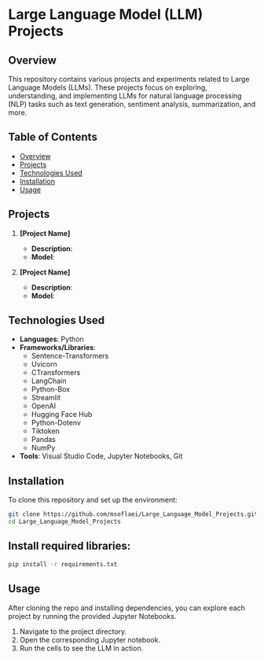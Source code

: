 # Large Language Model (LLM) Projects

## Overview
This repository contains various projects and experiments related to Large Language Models (LLMs). These projects focus on exploring, understanding, and implementing LLMs for natural language processing (NLP) tasks such as text generation, sentiment analysis, summarization, and more.

## Table of Contents
- [Overview](#overview)
- [Projects](#projects)
- [Technologies Used](#technologies-used)
- [Installation](#installation)
- [Usage](#usage)

## Projects
1. **[Project Name]**  
   - **Description**: 
   - **Model**: 

2. **[Project Name]**  
   - **Description**: 
   - **Model**: 

## Technologies Used
- **Languages**: Python
- **Frameworks/Libraries**: 
  - Sentence-Transformers
  - Uvicorn
  - CTransformers
  - LangChain
  - Python-Box
  - Streamlit
  - OpenAI
  - Hugging Face Hub
  - Python-Dotenv
  - Tiktoken
  - Pandas
  - NumPy
- **Tools**: Visual Studio Code, Jupyter Notebooks, Git

## Installation
To clone this repository and set up the environment:

```bash
git clone https://github.com/msoflaei/Large_Language_Model_Projects.git
cd Large_Language_Model_Projects
```

## Install required libraries:
```bash
pip install -r requirements.txt
```

## Usage
After cloning the repo and installing dependencies, you can explore each project by running the provided Jupyter Notebooks.

1. Navigate to the project directory.
2. Open the corresponding Jupyter notebook.
3. Run the cells to see the LLM in action.


